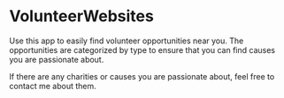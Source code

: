 # VolunteerWebsites
Use this app to easily find volunteer opportunities near you. The opportunities are categorized by type to ensure that you can find causes you are passionate about. 

If there are any charities or causes you are passionate about, feel free to contact me about them.   
